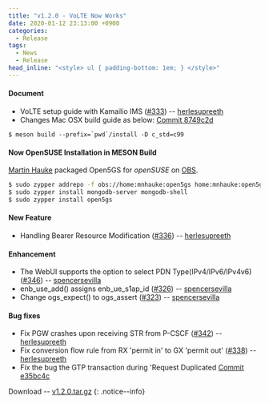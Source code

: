 ```yaml
---
title: "v1.2.0 - VoLTE Now Works"
date: 2020-01-12 23:13:00 +0900
categories:
  - Release
tags:
  - News
  - Release
head_inline: "<style> ul { padding-bottom: 1em; } </style>"
---
```


#### Document
- VoLTE setup guide with Kamailio IMS ([#333](https://github.com/open5gs/open5gs/pull/333)) -- [herlesupreeth](https://github.com/herlesupreeth)
- Changes Mac OSX build guide as below: [Commit 8749c2d](https://github.com/open5gs/open5gs/commit/8749c2d666b9e2c3f0be44597001030204092c6c)
```
$ meson build --prefix=`pwd`/install -D c_std=c99
```

#### Now OpenSUSE Installation in MESON Build
[Martin Hauke](https://build.opensuse.org/user/show/mnhauke) packaged Open5GS for *openSUSE* on [OBS](https://build.opensuse.org/package/show/home:mnhauke:open5gs/open5gs).
```bash
$ sudo zypper addrepo -f obs://home:mnhauke:open5gs home:mnhauke:open5gs
$ sudo zypper install mongodb-server mongodb-shell
$ sudo zypper install open5gs
```

#### New Feature
- Handling Bearer Resource Modification ([#336](https://github.com/open5gs/open5gs/issues/336)) -- [herlesupreeth](https://github.com/herlesupreeth)

#### Enhancement
- The WebUI supports the option to select PDN Type(IPv4/IPv6/IPv4v6) ([#346](https://github.com/open5gs/open5gs/pull/346)) -- [spencersevilla](https://github.com/spencersevilla)
- enb_use_add() assigns enb_ue_s1ap_id ([#326](https://github.com/open5gs/open5gs/pull/326)) -- [spencersevilla](https://github.com/spencersevilla)
- Change ogs_expect() to ogs_assert ([#323](https://github.com/open5gs/open5gs/pull/323)) -- [spencersevilla](https://github.com/spencersevilla)

#### Bug fixes
- Fix PGW crashes upon receiving STR from P-CSCF ([#342](https://github.com/open5gs/open5gs/issues/342)) -- [herlesupreeth](https://github.com/herlesupreeth)
- Fix conversion flow rule from RX 'permit in' to GX 'permit out' ([#338](https://github.com/open5gs/open5gs/issues/338)) -- [herlesupreeth](https://github.com/herlesupreeth)
- Fix the bug the GTP transaction during 'Request Duplicated [Commit e35bc4c](https://github.com/open5gs/open5gs/commit/e35bc4cc0d87811205af561daffdbd2788874787)


Download -- [v1.2.0.tar.gz](https://github.com/open5gs/open5gs/archive/v1.2.0.tar.gz)
{: .notice--info}
